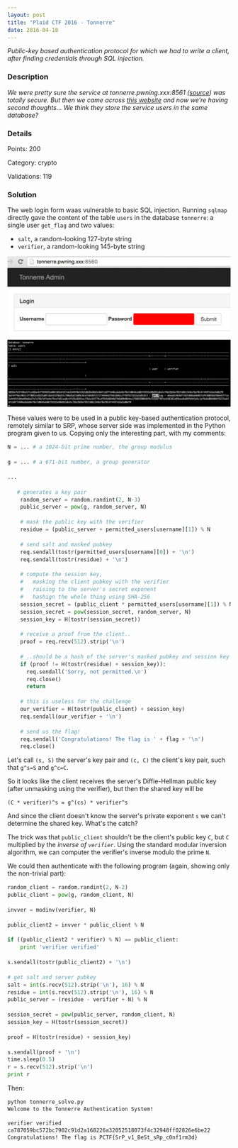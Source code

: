 ```yaml
---
layout: post
title: "Plaid CTF 2016 - Tonnerre"
date: 2016-04-18
---
```


*Public-key based authentication protocol for which we had to write a
client, after finding credentials through SQL injection.*

<!--more-->

### Description


*We were pretty sure the service at tonnerre.pwning.xxx:8561
([source](/resources/2016/pctf/tonnerre/server.py)) was totally secure.
But then we came across [this website](http://tonnerre.pwning.xxx:8560/)
and now we’re having second thoughts... We think they store the service
users in the same database?*

### Details

Points:      200

Category:    crypto

Validations: 119


### Solution

The web login form waas vulnerable to basic SQL injection. Running
`sqlmap` directly gave the content of the table `users` in the database
`tonnerre`: a single user `get_flag` and two values: 

* `salt`, a random-looking 127-byte string
* `verifier`, a random-looking 145-byte string

<img src="/resources/2016/pctf/tonnerre/web.png" width="800">

<img src="/resources/2016/pctf/tonnerre/creds.png" width="800">

These values were to be used in a public key-based authentication
protocol, remotely similar to SRP, whose server side was implemented in
the Python program given to us. Copying only the interesting part, with
my comments:

```python
N = ... # a 1024-bit prime number, the group modulus

g = ... # a 671-bit number, a group generator

...

   # generates a key pair
    random_server = random.randint(2, N-3)
    public_server = pow(g, random_server, N)

    # mask the public key with the verifier
    residue = (public_server + permitted_users[username][1]) % N

    # send salt and masked pubkey
    req.sendall(tostr(permitted_users[username][0]) + '\n')
    req.sendall(tostr(residue) + '\n')

    # compute the session key,
    #   masking the client pubkey with the verifier
    #   raising to the server's secret exponent
    #   hashign the whole thing using SHA-256
    session_secret = (public_client * permitted_users[username][1]) % N
    session_secret = pow(session_secret, random_server, N)
    session_key = H(tostr(session_secret))

    # receive a proof from the client..
    proof = req.recv(512).strip('\n')

    # ..should be a hash of the server's masked pubkey and session key
    if (proof != H(tostr(residue) + session_key)):
      req.sendall('Sorry, not permitted.\n')
      req.close()
      return

    # this is useless for the challenge
    our_verifier = H(tostr(public_client) + session_key)
    req.sendall(our_verifier + '\n')

    # send us the flag!
    req.sendall('Congratulations! The flag is ' + flag + '\n')
    req.close()
```

Let's call `(s, S)` the server's key pair and `(c, C)` the client's key pair, such that `g^s=S` and `g^c=C`.

So it looks like the client receives the server's Diffie-Hellman public
key (after unmasking using the verifier), but then the shared key will
be
```
(C * verifier)^s = g^(cs) * verifier^s
```
And since the client doesn't know the server's private exponent `s`
we can't determine the shared key. What's the catch?

The trick was that `public_client` shouldn't be the client's public key
`C`, but `C` multiplied by the *inverse of `verifier`*. Using the
standard modular inversion algorithm, we can computer the verifier's
inverse modulo the prime `N`.

We could then authenticate with the following program (again, showing
only the non-trivial part):

```python
random_client = random.randint(2, N-2)
public_client = pow(g, random_client, N)

invver = modinv(verifier, N)

public_client2 = invver * public_client % N

if ((public_client2 * verifier) % N) == public_client:
    print 'verifier verified'

s.sendall(tostr(public_client2) + '\n')

# get salt and server pubkey
salt = int(s.recv(512).strip('\n'), 16) % N
residue = int(s.recv(512).strip('\n'), 16) % N
public_server = (residue - verifier + N) % N

session_secret = pow(public_server, random_client, N)
session_key = H(tostr(session_secret))

proof = H(tostr(residue) + session_key)

s.sendall(proof + '\n')
time.sleep(0.5)
r = s.recv(512).strip('\n')
print r
```

Then:

```
python tonnerre_solve.py
Welcome to the Tonnerre Authentication System!

verifier verified
ca787059bc572bc7902c91d2a168226a32052518073f4c32948ff02826e6be22
Congratulations! The flag is PCTF{SrP_v1_BeSt_sRp_c0nf1rm3d}
```
